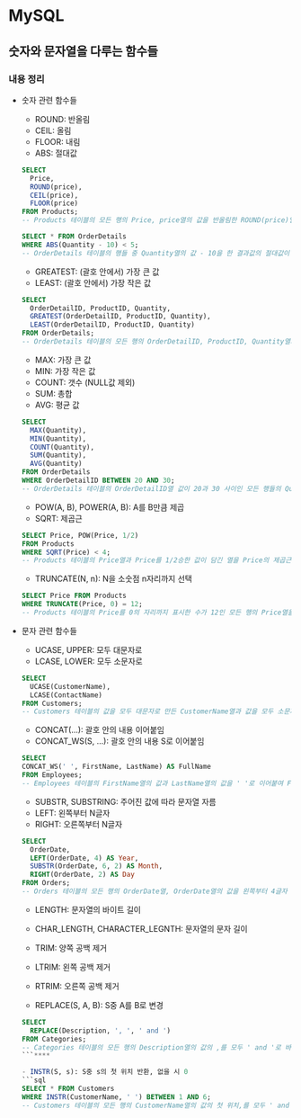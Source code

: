 # MySQL

## 숫자와 문자열을 다루는 함수들

### 내용 정리
- 숫자 관련 함수들
  - ROUND: 반올림
  - CEIL: 올림
  - FLOOR: 내림
  - ABS: 절대값
  ```sql
  SELECT 
    Price,
    ROUND(price),
    CEIL(price),
    FLOOR(price)
  FROM Products;  
  -- Products 테이블의 모든 행의 Price, price열의 값을 반올림한 ROUND(price)열, 올림한 CEIL(price)열, 내림한 FLOOR(price)열을 가져오기

  SELECT * FROM OrderDetails
  WHERE ABS(Quantity - 10) < 5;
  -- OrderDetails 테이블의 행들 중 Quantity열의 값 - 10을 한 결과값의 절대값이 5보다 작은 행들의 모든 열을 가져오기
  ```

  - GREATEST: (괄호 안에서) 가장 큰 값
  - LEAST: (괄호 안에서) 가장 작은 값
  ```sql
  SELECT
    OrderDetailID, ProductID, Quantity,
    GREATEST(OrderDetailID, ProductID, Quantity),
    LEAST(OrderDetailID, ProductID, Quantity)
  FROM OrderDetails;  
  -- OrderDetails 테이블의 모든 행의 OrderDetailID, ProductID, Quantity열과, 세 열의 값들 중 가장 큰 값이 들어간 열과 가장 작은 값이 들어간 열을 가져오기
  ```

  - MAX: 가장 큰 값
  - MIN: 가장 작은 값
  - COUNT: 갯수 (NULL값 제외)
  - SUM: 총합
  - AVG: 평균 값
  ```sql
  SELECT
    MAX(Quantity),
    MIN(Quantity),
    COUNT(Quantity),
    SUM(Quantity),
    AVG(Quantity)
  FROM OrderDetails
  WHERE OrderDetailID BETWEEN 20 AND 30;
  -- OrderDetails 테이블의 OrderDetailID열 값이 20과 30 사이인 모든 행들의 Quantity열의 값들 중 가장 큰 값, 가장 작은 값, Quantity값들의 총 개수(조건에 해당하는 행의 개수와 같음), 총합, 평균 값을 가져오기
  ```

  - POW(A, B), POWER(A, B): A를 B만큼 제곱
  - SQRT: 제곱근
  ```sql
  SELECT Price, POW(Price, 1/2)
  FROM Products
  WHERE SQRT(Price) < 4;
  -- Products 테이블의 Price열과 Price를 1/2승한 값이 담긴 열을 Price의 제곱근이 4보다 작을 경우에만 가져오기
  ```

  - TRUNCATE(N, n): N을 소숫점 n자리까지 선택
  ```sql
  SELECT Price FROM Products
  WHERE TRUNCATE(Price, 0) = 12;
  -- Products 테이블의 Price를 0의 자리까지 표시한 수가 12인 모든 행의 Price열을 가져오기
  ```

- 문자 관련 함수들
  - UCASE, UPPER: 모두 대문자로
  - LCASE, LOWER: 모두 소문자로
  ```sql
  SELECT
    UCASE(CustomerName),
    LCASE(ContactName)
  FROM Customers;  
  -- Customers 테이블의 값을 모두 대문자로 만든 CustomerName열과 값을 모두 소문자로 만든 ContactName열을 가져오기
  ```

  - CONCAT(...): 괄호 안의 내용 이어붙임
  - CONCAT_WS(S, ...): 괄호 안의 내용 S로 이어붙임
  ```sql
  SELECT
  CONCAT_WS(' ', FirstName, LastName) AS FullName
  FROM Employees;
  -- Employees 테이블의 FirstName열의 값과 LastName열의 값을 ' '로 이어붙여 FullName이라는 열로 가져오기
  ```

  - SUBSTR, SUBSTRING: 주어진 값에 따라 문자열 자름
  - LEFT: 왼쪽부터 N글자
  - RIGHT: 오른쪽부터 N글자
  ```sql
  SELECT
    OrderDate,
    LEFT(OrderDate, 4) AS Year,
    SUBSTR(OrderDate, 6, 2) AS Month,
    RIGHT(OrderDate, 2) AS Day
  FROM Orders;
  -- Orders 테이블의 모든 행의 OrderDate열, OrderDate열의 값을 왼쪽부터 4글자 자른 값이 담긴 Year라는 열, OrderDate를 6번째 글자부터 2개만 자른 값이 담긴 Month라는 열, OrderDate열의 값을 오른쪽부터 2글자 자른 값이 담긴 Day라는 열을 가져오기
  ```

  - LENGTH: 문자열의 바이트 길이
  - CHAR_LENGTH, CHARACTER_LEGNTH: 문자열의 문자 길이

  - TRIM: 양쪽 공백 제거
  - LTRIM: 왼쪽 공백 제거
  - RTRIM: 오른쪽 공백 제거

  - REPLACE(S, A, B): S중 A를 B로 변경
  ```sql
  SELECT
    REPLACE(Description, ', ', ' and ')
  FROM Categories;  
  -- Categories 테이블의 모든 행의 Description열의 값의 ,를 모두 ' and '로 바꿔서 가져오기
  ```****

  - INSTR(S, s): S중 s의 첫 위치 반환, 없을 시 0
  ```sql
  SELECT * FROM Customers
  WHERE INSTR(CustomerName, ' ') BETWEEN 1 AND 6;
  -- Customers 테이블의 모든 행의 CustomerName열의 값의 첫 위치,를 모두 ' and '로 바꿔서 가져오기
  ```